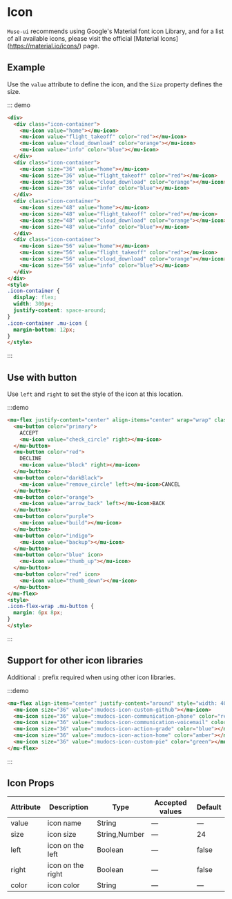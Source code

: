 <style>
.icon-container {
  display: flex;
  width: 300px;
  justify-content: space-around;
}
.icon-container .mu-icon {
  margin-bottom: 12px;
}
.icon-flex-wrap .mu-button {
  margin: 6px 8px;
}
</style>
# Icon

`Muse-ui` recommends using Google's Material font icon Library, and for a list of all available icons, please visit the official [Material Icons] (https://material.io/icons/) page.

## Example

Use the `value` attribute to define the icon, and the `Size` property defines the size.

::: demo
```html
<div>
  <div class="icon-container">
    <mu-icon value="home"></mu-icon>
    <mu-icon value="flight_takeoff" color="red"></mu-icon>
    <mu-icon value="cloud_download" color="orange"></mu-icon>
    <mu-icon value="info" color="blue"></mu-icon>
  </div>
  <div class="icon-container">
    <mu-icon size="36" value="home"></mu-icon>
    <mu-icon size="36" value="flight_takeoff" color="red"></mu-icon>
    <mu-icon size="36" value="cloud_download" color="orange"></mu-icon>
    <mu-icon size="36" value="info" color="blue"></mu-icon>
  </div>
  <div class="icon-container">
    <mu-icon size="48" value="home"></mu-icon>
    <mu-icon size="48" value="flight_takeoff" color="red"></mu-icon>
    <mu-icon size="48" value="cloud_download" color="orange"></mu-icon>
    <mu-icon size="48" value="info" color="blue"></mu-icon>
  </div>
  <div class="icon-container">
    <mu-icon size="56" value="home"></mu-icon>
    <mu-icon size="56" value="flight_takeoff" color="red"></mu-icon>
    <mu-icon size="56" value="cloud_download" color="orange"></mu-icon>
    <mu-icon size="56" value="info" color="blue"></mu-icon>
  </div>
</div>
<style>
.icon-container {
  display: flex;
  width: 300px;
  justify-content: space-around;
}
.icon-container .mu-icon {
  margin-bottom: 12px;
}
</style>
```
:::

## Use with button

Use `left` and `right` to set the style of the icon at this location.

:::demo
```html
<mu-flex justify-content="center" align-items="center" wrap="wrap" class="icon-flex-wrap">
  <mu-button color="primary">
    ACCEPT
    <mu-icon value="check_circle" right></mu-icon>
  </mu-button>
  <mu-button color="red">
    DECLINE
    <mu-icon value="block" right></mu-icon>
  </mu-button>
  <mu-button color="darkBlack">
    <mu-icon value="remove_circle" left></mu-icon>CANCEL
  </mu-button>
  <mu-button color="orange">
    <mu-icon value="arrow_back" left></mu-icon>BACK
  </mu-button>
  <mu-button color="purple">
    <mu-icon value="build"></mu-icon>
  </mu-button>
  <mu-button color="indigo">
    <mu-icon value="backup"></mu-icon>
  </mu-button>
  <mu-button color="blue" icon>
    <mu-icon value="thumb_up"></mu-icon>
  </mu-button>
  <mu-button color="red" icon>
    <mu-icon value="thumb_down"></mu-icon>
  </mu-button>
</mu-flex>
<style>
.icon-flex-wrap .mu-button {
  margin: 6px 8px;
}
</style>
```
:::

## Support for other icon libraries

Additional `:` prefix required when using other icon libraries.

:::demo
```html
<mu-flex align-items="center" justify-content="around" style="width: 400px;">
  <mu-icon size="36" value=":mudocs-icon-custom-github"></mu-icon>
  <mu-icon size="36" value=":mudocs-icon-communication-phone" color="red"></mu-icon>
  <mu-icon size="36" value=":mudocs-icon-communication-voicemail" color="orange"></mu-icon>
  <mu-icon size="36" value=":mudocs-icon-action-grade" color="blue"></mu-icon>
  <mu-icon size="36" value=":mudocs-icon-action-home" color="amber"></mu-icon>
  <mu-icon size="36" value=":mudocs-icon-custom-pie" color="green"></mu-icon>
</mu-flex>
```
:::

## Icon Props

| Attribute | Description | Type | Accepted values | Default |
|------|------|------|------|------|
| value | icon name | String | — | — |
| size | icon size | String,Number | — | 24 |
| left | icon on the left | Boolean | — | false |
| right | icon on the right | Boolean | — | false |
| color | icon color | String | — | — |
